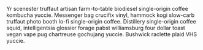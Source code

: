 Yr scenester truffaut artisan farm-to-table biodiesel single-origin coffee kombucha yuccie. Messenger bag crucifix vinyl, hammock kogi slow-carb truffaut photo booth lo-fi single-origin coffee. Distillery single-origin coffee squid, intelligentsia glossier forage pabst williamsburg four dollar toast vegan vape pug chartreuse gochujang yuccie. Bushwick raclette plaid VHS yuccie.